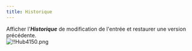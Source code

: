 ```yaml
---
title: Historique
---
```

Afficher l'***Historique*** de modification de l'entrée et restaurer une version précédente.  
![!!Hub4150.png](https://webdevolutions.azureedge.net/docs/fr/hub/Hub4150.png) 

